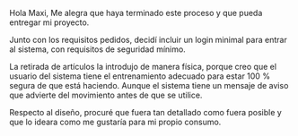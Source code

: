 Hola Maxi,
Me alegra que haya terminado este proceso y que pueda entregar mi proyecto.

Junto con los requisitos pedidos, decidí incluir un login minimal para entrar al sistema, con requisitos de seguridad mínimo.

La retirada de artículos la introdujo de manera física, porque creo que el usuario del sistema tiene el entrenamiento adecuado para estar 100 % segura de que está haciendo. Aunque el sistema tiene un mensaje de aviso que advierte del movimiento antes de que se utilice.

Respecto al diseño, procuré que fuera tan detallado como fuera posible y que lo ideara como me gustaría para mi propio consumo. 
